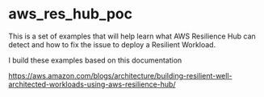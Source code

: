 # aws_res_hub_poc

This is a set of examples that will help learn what AWS Resilience Hub can detect and how to fix the issue to deploy a Resilient Workload.

I build these examples based on this documentation

https://aws.amazon.com/blogs/architecture/building-resilient-well-architected-workloads-using-aws-resilience-hub/

